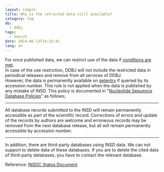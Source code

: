 ```yaml
---
layout: simple
title: Why is the retracted data still available?
category: faq
db:
  - ddbj
tags: 
  - Search
date: 2014-06-13T14:33:41
lang: en
---
```


For once published data, we can restrict use of the data if [conditions are met](/faq/en/restore-released-data-private-e.html).    
In case of the use restriction, DDBJ will not include the restricted data in periodical releases and remove from all services of DDBJ.    
However, the data is permanently available on [getentry](http://getentry.ddbj.nig.ac.jp/top-e.html) if queried by its accession number. This rule is not applied when the data is published by any mistake of INSD. This policy is documented in "[Nucleotide Sequence Database Policies](https://www.science.org/doi/10.1126/science.298.5597.1333b)" as follows; 

---

All database records submitted to the INSD will remain permanently accessible as part of the scientific record. Corrections of errors and update of the records by authors are welcome and erroneous records may be removed from the next database release, but all will remain permanently accessible by accession number.

---

In addition, there are third-party databases using INSD data. We can not support to delete data of these databases. If you are to delete the cited data of third-party databases, you have to contact the relevant database. 

Reference: [INSDC Status Document](https://www.insdc.org/submitting-standards/insdc-status-document/)

